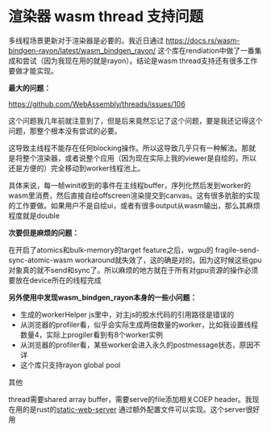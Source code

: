 # 渲染器 wasm thread 支持问题

多线程场景更新对于渲染器是必要的。我近日通过 <https://docs.rs/wasm-bindgen-rayon/latest/wasm_bindgen_rayon/> 这个库在rendiation中做了一番集成和尝试（因为我现在用的就是rayon）。结论是wasm thread支持还有很多工作要做才能实现。

**最大的问题：**

<https://github.com/WebAssembly/threads/issues/106>

这个问题我几年前就注意到了，但是后来竟然忘记了这个问题，要是我还记得这个问题，那整个根本没有尝试的必要。

这导致主线程不能存在任何blocking操作。所以这导致几乎只有一种解法。那就是将整个渲染器，或者说整个应用（因为现在实际上我的viewer是自绘的，所以还是方便的）完全移动到worker线程池上。

具体来说，每一帧winit收到的事件在主线程buffer，序列化然后发到worker的wasm里消费，然后直接自绘offscreen渲染提交到canvas。这有很多肮脏的实现的工作要做。如果用户不是自绘ui，或者有很多output从wasm输出，那么其麻烦程度就是double

**次要但是麻烦的问题：**

在开启了atomics和bulk-memory的target feature之后，wgpu的 fragile-send-sync-atomic-wasm workaround就失效了，这的确是对的。因为这时候这些gpu对象真的就不send和sync了。所以麻烦的地方就在于所有对gpu资源的操作必须要放在device所在的线程完成

**另外使用中发现wasm_bindgen_rayon本身的一些小问题：**

- 生成的workerHelper js里中，对主js的胶水代码的引用路径是错误的
- 从浏览器的profiler看，似乎会实际生成两倍数量的worker，比如我设置线程数量4，实际上progiler看到有8个worker实例
- 从浏览器的profiler看，某些worker会进入永久的postmessage状态，原因不详
- 这个库只支持rayon global pool

其他

thread需要shared array buffer，需要serve的file添加相关COEP header。我现在用的是rust的[static-web-server](https://static-web-server.net/) 通过额外配置文件可以实现。这个server很好用
